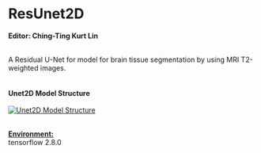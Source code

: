# ResUnet2D

<strong>Editor: Ching-Ting Kurt Lin</strong>

<br>A Residual U-Net for model for brain tissue segmentation by using MRI T2-weighted images.<br><br>
<br><strong>Unet2D Model Structure</strong><br>
<br><a href="https://imgur.com/0axetuU"><img src="https://i.imgur.com/0axetuU.png" title="Unet2D Model Structure" /></a>

<br><strong><u>Environment:</u></strong><br>
tensorflow 2.8.0
